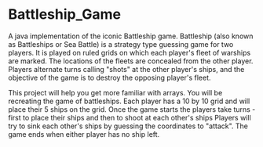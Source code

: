 # Battleship_Game
A java implementation of the iconic Battleship game. Battleship (also known as Battleships or Sea Battle) is a strategy type guessing game for two players.
It is played on ruled grids on which each player's fleet of warships are marked. 
The locations of the fleets are concealed from the other player. 
Players alternate turns calling "shots" at the other player's ships, and the objective of the game is to destroy the opposing player's fleet.


This project will help you get more familiar with arrays.
You will be recreating the game of battleships.
Each player has a 10 by 10 grid and will place their 5 ships on the grid.
Once the game starts the players take turns - first to place their ships and then to shoot at each other's ships
Players will try to sink each other's ships by guessing the coordinates to "attack".
The game ends when either player has no ship left.
